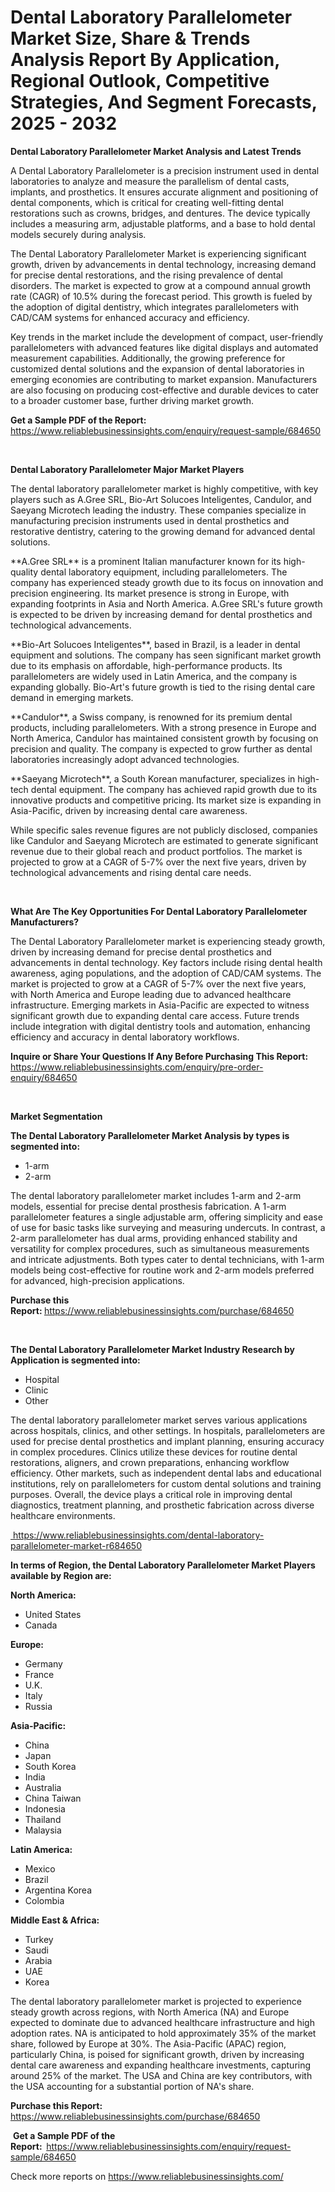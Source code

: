 <p><h1>Dental Laboratory Parallelometer Market Size, Share & Trends Analysis Report By Application, Regional Outlook, Competitive Strategies, And Segment Forecasts, 2025 - 2032</h1></p><p><strong>Dental Laboratory Parallelometer Market Analysis and Latest Trends</strong></p>
<p><p>A Dental Laboratory Parallelometer is a precision instrument used in dental laboratories to analyze and measure the parallelism of dental casts, implants, and prosthetics. It ensures accurate alignment and positioning of dental components, which is critical for creating well-fitting dental restorations such as crowns, bridges, and dentures. The device typically includes a measuring arm, adjustable platforms, and a base to hold dental models securely during analysis.</p><p>The Dental Laboratory Parallelometer Market is experiencing significant growth, driven by advancements in dental technology, increasing demand for precise dental restorations, and the rising prevalence of dental disorders. The market is expected to grow at a compound annual growth rate (CAGR) of 10.5% during the forecast period. This growth is fueled by the adoption of digital dentistry, which integrates parallelometers with CAD/CAM systems for enhanced accuracy and efficiency.</p><p>Key trends in the market include the development of compact, user-friendly parallelometers with advanced features like digital displays and automated measurement capabilities. Additionally, the growing preference for customized dental solutions and the expansion of dental laboratories in emerging economies are contributing to market expansion. Manufacturers are also focusing on producing cost-effective and durable devices to cater to a broader customer base, further driving market growth.</p></p>
<p><strong>Get a Sample PDF of the Report:&nbsp;</strong> <a href="https://www.reliablebusinessinsights.com/enquiry/request-sample/684650?utm_campaign=115&utm_medium=2&utm_source=Github&utm_content=ia&utm_term=20012025&utm_id=dental-laboratory-parallelometer">https://www.reliablebusinessinsights.com/enquiry/request-sample/684650</a></p>
<p>&nbsp;</p>
<p><strong>Dental Laboratory Parallelometer Major Market Players</strong></p>
<p><p>The dental laboratory parallelometer market is highly competitive, with key players such as A.Gree SRL, Bio-Art Solucoes Inteligentes, Candulor, and Saeyang Microtech leading the industry. These companies specialize in manufacturing precision instruments used in dental prosthetics and restorative dentistry, catering to the growing demand for advanced dental solutions.</p><p>**A.Gree SRL** is a prominent Italian manufacturer known for its high-quality dental laboratory equipment, including parallelometers. The company has experienced steady growth due to its focus on innovation and precision engineering. Its market presence is strong in Europe, with expanding footprints in Asia and North America. A.Gree SRL's future growth is expected to be driven by increasing demand for dental prosthetics and technological advancements.</p><p>**Bio-Art Solucoes Inteligentes**, based in Brazil, is a leader in dental equipment and solutions. The company has seen significant market growth due to its emphasis on affordable, high-performance products. Its parallelometers are widely used in Latin America, and the company is expanding globally. Bio-Art's future growth is tied to the rising dental care demand in emerging markets.</p><p>**Candulor**, a Swiss company, is renowned for its premium dental products, including parallelometers. With a strong presence in Europe and North America, Candulor has maintained consistent growth by focusing on precision and quality. The company is expected to grow further as dental laboratories increasingly adopt advanced technologies.</p><p>**Saeyang Microtech**, a South Korean manufacturer, specializes in high-tech dental equipment. The company has achieved rapid growth due to its innovative products and competitive pricing. Its market size is expanding in Asia-Pacific, driven by increasing dental care awareness.</p><p>While specific sales revenue figures are not publicly disclosed, companies like Candulor and Saeyang Microtech are estimated to generate significant revenue due to their global reach and product portfolios. The market is projected to grow at a CAGR of 5-7% over the next five years, driven by technological advancements and rising dental care needs.</p></p>
<p>&nbsp;</p>
<p><strong>What Are The Key Opportunities For Dental Laboratory Parallelometer Manufacturers?</strong></p>
<p><p>The Dental Laboratory Parallelometer market is experiencing steady growth, driven by increasing demand for precise dental prosthetics and advancements in dental technology. Key factors include rising dental health awareness, aging populations, and the adoption of CAD/CAM systems. The market is projected to grow at a CAGR of 5-7% over the next five years, with North America and Europe leading due to advanced healthcare infrastructure. Emerging markets in Asia-Pacific are expected to witness significant growth due to expanding dental care access. Future trends include integration with digital dentistry tools and automation, enhancing efficiency and accuracy in dental laboratory workflows.</p></p>
<p><strong>Inquire or Share Your Questions If Any Before Purchasing This Report:</strong> <a href="https://www.reliablebusinessinsights.com/enquiry/pre-order-enquiry/684650?utm_campaign=115&utm_medium=2&utm_source=Github&utm_content=ia&utm_term=20012025&utm_id=dental-laboratory-parallelometer">https://www.reliablebusinessinsights.com/enquiry/pre-order-enquiry/684650</a></p>
<p>&nbsp;</p>
<p><strong>Market Segmentation</strong></p>
<p><strong>The Dental Laboratory Parallelometer Market Analysis by types is segmented into:</strong></p>
<p><ul><li>1-arm</li><li>2-arm</li></ul></p>
<p><p>The dental laboratory parallelometer market includes 1-arm and 2-arm models, essential for precise dental prosthesis fabrication. A 1-arm parallelometer features a single adjustable arm, offering simplicity and ease of use for basic tasks like surveying and measuring undercuts. In contrast, a 2-arm parallelometer has dual arms, providing enhanced stability and versatility for complex procedures, such as simultaneous measurements and intricate adjustments. Both types cater to dental technicians, with 1-arm models being cost-effective for routine work and 2-arm models preferred for advanced, high-precision applications.</p></p>
<p><strong>Purchase this Report:&nbsp;</strong><a href="https://www.reliablebusinessinsights.com/purchase/684650?utm_campaign=115&utm_medium=2&utm_source=Github&utm_content=ia&utm_term=20012025&utm_id=dental-laboratory-parallelometer">https://www.reliablebusinessinsights.com/purchase/684650</a></p>
<p>&nbsp;</p>
<p><strong>The Dental Laboratory Parallelometer Market Industry Research by Application is segmented into:</strong></p>
<p><ul><li>Hospital</li><li>Clinic</li><li>Other</li></ul></p>
<p><p>The dental laboratory parallelometer market serves various applications across hospitals, clinics, and other settings. In hospitals, parallelometers are used for precise dental prosthetics and implant planning, ensuring accuracy in complex procedures. Clinics utilize these devices for routine dental restorations, aligners, and crown preparations, enhancing workflow efficiency. Other markets, such as independent dental labs and educational institutions, rely on parallelometers for custom dental solutions and training purposes. Overall, the device plays a critical role in improving dental diagnostics, treatment planning, and prosthetic fabrication across diverse healthcare environments.</p></p>
<p><a href="https://www.reliablebusinessinsights.com/dental-laboratory-parallelometer-market-r684650?utm_campaign=115&utm_medium=2&utm_source=Github&utm_content=ia&utm_term=20012025&utm_id=dental-laboratory-parallelometer">&nbsp;https://www.reliablebusinessinsights.com/dental-laboratory-parallelometer-market-r684650</a></p>
<p><strong>In terms of Region, the Dental Laboratory Parallelometer Market Players available by Region are:</strong></p>
<p>
    <p> <strong> North America: </strong>
        <ul>
            <li>United States</li>
            <li>Canada</li>
        </ul>
        </p> 
    <p> <strong> Europe: </strong>
        <ul>
            <li>Germany</li>
            <li>France</li>
            <li>U.K.</li>
            <li>Italy</li>
            <li>Russia</li>
        </ul>
        </p> 
    <p> <strong> Asia-Pacific: </strong>
        <ul>
            <li>China</li>
            <li>Japan</li>
            <li>South Korea</li>
            <li>India</li>
            <li>Australia</li>
            <li>China Taiwan</li>
            <li>Indonesia</li>
            <li>Thailand</li>
            <li>Malaysia</li>
        </ul>
        </p> 
    <p> <strong> Latin America: </strong>
        <ul>
            <li>Mexico</li>
            <li>Brazil</li>
            <li>Argentina Korea</li>
            <li>Colombia</li>
        </ul>
        </p> 
    <p> <strong> Middle East & Africa: </strong>
        <ul>
            <li>Turkey</li>
            <li>Saudi</li>
            <li>Arabia</li>
            <li>UAE</li>
            <li>Korea</li>
        </ul>
    </p>
    </p>
<p><p>The dental laboratory parallelometer market is projected to experience steady growth across regions, with North America (NA) and Europe expected to dominate due to advanced healthcare infrastructure and high adoption rates. NA is anticipated to hold approximately 35% of the market share, followed by Europe at 30%. The Asia-Pacific (APAC) region, particularly China, is poised for significant growth, driven by increasing dental care awareness and expanding healthcare investments, capturing around 25% of the market. The USA and China are key contributors, with the USA accounting for a substantial portion of NA's share.</p></p>
<p><strong>Purchase this Report: </strong><a href="https://www.reliablebusinessinsights.com/purchase/684650?utm_campaign=115&utm_medium=2&utm_source=Github&utm_content=ia&utm_term=20012025&utm_id=dental-laboratory-parallelometer">https://www.reliablebusinessinsights.com/purchase/684650</a></p>
<p>&nbsp;<strong>Get a Sample PDF of the Report:&nbsp;&nbsp;</strong><a href="https://www.reliablebusinessinsights.com/enquiry/request-sample/684650?utm_campaign=115&utm_medium=2&utm_source=Github&utm_content=ia&utm_term=20012025&utm_id=dental-laboratory-parallelometer">https://www.reliablebusinessinsights.com/enquiry/request-sample/684650</a></p>
<p><strong></strong></p>
<p>Check more reports on <a href="https://www.reliablebusinessinsights.com/?utm_campaign=115&utm_medium=2&utm_source=Github&utm_content=ia&utm_term=20012025&utm_id=dental-laboratory-parallelometer">https://www.reliablebusinessinsights.com/</a></p>